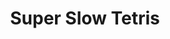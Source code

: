 ---
ee_id_thing: '187'
site: '1'
type: '2'
inv_num: 2004-003
url: 2004-003-super-slow-tetris
title: Super Slow Tetris
year: '2004'
display_year: '2004'
medium: Modded Tetris game cartridge
dims: Dimensions variable
pitch: "​Tetris screwed."
ps: ​This was originally called "Tetris Screwed". It takes about 8 hours for the blocks
  to fall in one complete game. At the same time, it is still possible to move them
  left and right, it just takes minutes for them to drop one pixel down on the screen.
  It's totally maddening! This I guess is a theme in a few of the things I have made
  which are interactive (see related works below for other upsetting interactive stuff).
  Also of note, for NES nerds out there, this was a binary hack, as the delay loop
  was written by hand in 6502 binary! Step to that!
live_url: ''
related: |-
  [17] 2004-006 Dooogle - 2004-006-dooogle
  [64] 2010-023 Composition #7 - 2010-023-composition-7
  [14] 2004-001 Space Invader - 2004-001-space-Invader
youtube: ''
related_code: ''
imgs: super-slow-tetris-2004-003-cartridge-database-ih.jpg,super-slow-tetris-2004-003-screenshot-3-database-ih.jpg,super-slow-tetris-2004-003-screenshot-4-database-ih.jpg,super-slow-tetris-2004-003-screenshot-5-database-ih.jpg,super-slow-tetris-2004-003-screenshot-7-database-ih.jpg,super-slow-tetris-2004-003-screenshot-8-database-ih.jpg
subheading: ''
download: ''
add_credit: ''
commission: ''
layout: things-i-made
---